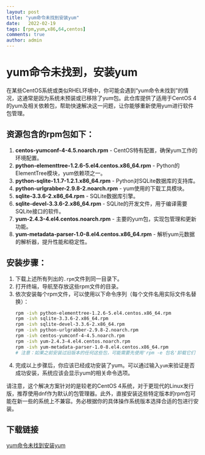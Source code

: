 ```yaml
---
layout: post
title: "yum命令未找到安装yum"
date:   2022-02-19
tags: [rpm,yum,x86,64,centos]
comments: true
author: admin
---
```

# yum命令未找到，安装yum

在某些CentOS系统或类似RHEL环境中，你可能会遇到“yum命令未找到”的情况，这通常是因为系统未预装或已移除了yum包。此仓库提供了适用于CentOS 4的yum及相关依赖包，帮助快速解决这一问题，让你能够重新使用yum进行软件包管理。

## 资源包含的rpm包如下：

1. **centos-yumconf-4-4.5.noarch.rpm** - CentOS特有配置，确保yum工作的环境配置。
2. **python-elementtree-1.2.6-5.el4.centos.x86_64.rpm** - Python的ElementTree模块，yum依赖项之一。
3. **python-sqlite-1.1.7-1.2.1.x86_64.rpm** - Python对SQLite数据库的支持库。
4. **python-urlgrabber-2.9.8-2.noarch.rpm** - yum使用的下载工具模块。
5. **sqlite-3.3.6-2.x86_64.rpm** - SQLite数据库引擎。
6. **sqlite-devel-3.3.6-2.x86_64.rpm** - SQLite的开发文件，用于编译需要SQLite接口的软件。
7. **yum-2.4.3-4.el4.centos.noarch.rpm** - 主要的yum包，实现包管理和更新功能。
8. **yum-metadata-parser-1.0-8.el4.centos.x86_64.rpm** - 解析yum元数据的解析器，提升性能和稳定性。

## 安装步骤：

1. 下载上述所有列出的`.rpm`文件到同一目录下。
2. 打开终端，导航至存放这些rpm文件的目录。
3. 依次安装每个rpm文件，可以使用以下命令序列（每个文件名用实际文件名替换）：
   ```bash
   rpm -ivh python-elementtree-1.2.6-5.el4.centos.x86_64.rpm
   rpm -ivh sqlite-3.3.6-2.x86_64.rpm
   rpm -ivh sqlite-devel-3.3.6-2.x86_64.rpm
   rpm -ivh python-urlgrabber-2.9.8-2.noarch.rpm
   rpm -ivh centos-yumconf-4-4.5.noarch.rpm
   rpm -ivh yum-2.4.3-4.el4.centos.noarch.rpm
   rpm -ivh yum-metadata-parser-1.0-8.el4.centos.x86_64.rpm
   # 注意：如果之前安装过旧版本的任何这些包，可能需要先使用'rpm -e 包名'卸载它们
   ```
4. 完成以上步骤后，你应该已经成功安装了yum。可以通过输入`yum`来验证是否成功安装，系统应该会显示yum的相关命令选项。

请注意，这个解决方案针对的是较老的CentOS 4系统，对于更现代的Linux发行版，推荐使用dnf作为默认的包管理器。此外，直接安装这些特定版本的rpm包可能在新一些的系统上不兼容。务必根据你的具体操作系统版本选择合适的包进行安装。

## 下载链接

[yum命令未找到安装yum](https://pan.quark.cn/s/b5c59cf2a04f)